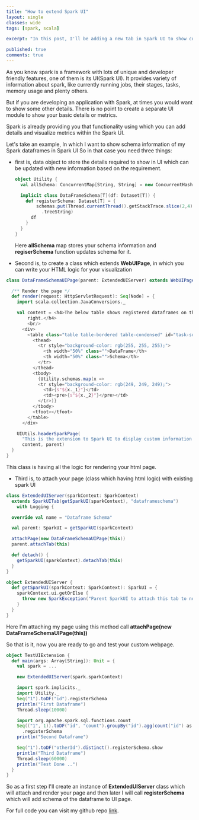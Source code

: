 ```yaml
---
title: "How to extend Spark UI"
layout: single
classes: wide
tags: [spark, scala]

excerpt: "In this post, I'll be adding a new tab in Spark UI to show custom details about any spark application"

published: true
comments: true
---
```


As you know spark is a framework with lots of unique and developer friendly features,  one of them
is its UI(Spark UI). It provides variety of information about spark, like currently running jobs,
their stages, tasks, memory usage and plenty others.

But if you are developing an application with Spark, at times you would want to show some other
details. There is no point to create a separate UI module to show your basic details or metrics.

Spark is already providing you that functionality using which you can add details and visualize
metrics within the Spark UI.

Let's take an example, In which I want to show schema information of my Spark dataframes in Spark UI
So in that case you need three things:
- first is, data object to store the details required to show in UI which can be updated with new information based on the requirement.

    ```scala
    object Utility {
      val allSchema: ConcurrentMap[String, String] = new ConcurrentHashMap[String, String]()
    
      implicit class DataFrameSchema[T](df: Dataset[T]) {
        def registerSchema: Dataset[T] = {
            schemas.put(Thread.currentThread().getStackTrace.slice(2,4).mkString("\n"), df.schema
              .treeString)
          df
        }
      }
    }
    ```

    Here __allSchema__ map stores your schema information and __regiserSchema__ function updates schema for it.

- Second is, to create a class which extends __WebUIPage__, in which you can write your HTML logic
for your visualization

```scala
class DataFrameSchemaUIPage(parent: ExtendedUIServer) extends WebUIPage("") with Logging {

  /** Render the page */
  def render(request: HttpServletRequest): Seq[Node] = {
    import scala.collection.JavaConversions._

    val content = <h4>The below table shows registered dataframes on the left, with there schemas on the
        right.</h4>
        <br/>
      <div>
        <table class="table table-bordered table-condensed" id="task-summary-table">
          <thead>
            <tr style="background-color: rgb(255, 255, 255);">
              <th width="50%" class="">DataFrame</th>
              <th width="50%" class="">Schema</th>
            </tr>
          </thead>
          <tbody>
            {Utility.schemas.map(x =>
            <tr style="background-color: rgb(249, 249, 249);">
              <td>{s"${x._1}"}</td>
              <td><pre>{s"${x._2}"}</pre></td>
            </tr>)}
          </tbody>
          <tfoot></tfoot>
        </table>
      </div>

    UIUtils.headerSparkPage(
      "This is the extension to Spark UI to display custom information about your application.",
      content, parent)
  }
}
```

This class is having all the logic for rendering your html page.

- Third is, to attach your page (class which having html logic) with existing spark UI

```scala
class ExtendedUIServer(sparkContext: SparkContext)
  extends SparkUITab(getSparkUI(sparkContext), "dataframeschema")
    with Logging {

  override val name = "Dataframe Schema"

  val parent: SparkUI = getSparkUI(sparkContext)

  attachPage(new DataFrameSchemaUIPage(this))
  parent.attachTab(this)

  def detach() {
    getSparkUI(sparkContext).detachTab(this)
  }
}

object ExtendedUIServer {
  def getSparkUI(sparkContext: SparkContext): SparkUI = {
    sparkContext.ui.getOrElse {
      throw new SparkException("Parent SparkUI to attach this tab to not found!")
    }
  }
}
```

Here I'm attaching my page using this method call __attachPage(new DataFrameSchemaUIPage(this))__


So that is it, now you are ready to go and test your custom webpage.

```scala
object TestUIExtension {
  def main(args: Array[String]): Unit = {
    val spark = ...

    new ExtendedUIServer(spark.sparkContext)

    import spark.implicits._
    import Utility._
    Seq("1").toDF("id").registerSchema
    println("First Dataframe")
    Thread.sleep(10000)

    import org.apache.spark.sql.functions.count
    Seq(("1", 1)).toDF("id", "count").groupBy("id").agg(count("id") as "count")
      .registerSchema
    println("Second Dataframe")

    Seq("1").toDF("otherId").distinct().registerSchema.show
    println("Third Dataframe")
    Thread.sleep(60000)
    println("Test Done ..")
  }
}
```

So as a first step I'll create an instance of __ExtendedUIServer__ class which will attach and 
render your page and then later I will call __registerSchema__ which will add schema of the dataframe to UI page.

For full code you can visit my github repo [link](https://github.com/skp33/spark-ui-extension).